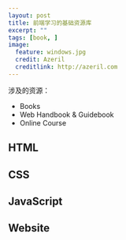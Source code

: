 ```yaml
---
layout: post
title: 前端学习的基础资源库
excerpt: ""
tags: [book, ]
image:
  feature: windows.jpg
  credit: Azeril
  creditlink: http://azeril.com
---
```



涉及的资源：

- Books
- Web Handbook & Guidebook
- Online Course


## HTML


## CSS


## JavaScript


## Website

